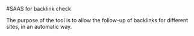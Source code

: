 #SAAS for backlink check

The purpose of the tool is to allow the follow-up of backlinks for different sites, in an automatic way.
